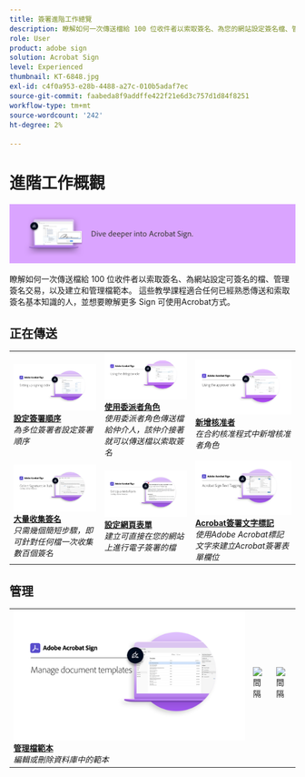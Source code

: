```yaml
---
title: 簽署進階工作總覽
description: 瞭解如何一次傳送檔給 100 位收件者以索取簽名、為您的網站設定簽名檔、管理簽名交易，以及建立及管理檔範本
role: User
product: adobe sign
solution: Acrobat Sign
level: Experienced
thumbnail: KT-6848.jpg
exl-id: c4f0a953-e28b-4488-a27c-010b5adaf7ec
source-git-commit: faabeda8f9addffe422f21e6d3c757d1d84f8251
workflow-type: tm+mt
source-wordcount: '242'
ht-degree: 2%

---
```


# 進階工作概觀

![簽署進階影像](../assets/Hero-Advanced.png)

瞭解如何一次傳送檔給 100 位收件者以索取簽名、為網站設定可簽名的檔、管理簽名交易，以及建立和管理檔範本。 這些教學課程適合任何已經熟悉傳送和索取簽名基本知識的人，並想要瞭解更多 Sign 可使用Acrobat方式。

## 正在傳送

<table style="table-layout:fixed">
<tr>
  <td>
    <a href="setting-up-routing.md">
      <img alt="設定簽署順序" src="../assets/Routing.png">
    </a>
    <div>
    <a href="setting-up-routing.md"><strong>設定簽署順序</strong></a>
    </div>
    <em>為多位簽署者設定簽署順序</em>
    <br>
  </td>
  <td>
    <a href="delegate-signature.md">
      <img alt="委派給其他人" src="../assets/Delegating.png" />
    </a>  
    <div>
    <a href="delegate-signature.md"><strong>使用委派者角色</strong></a>
    </div>
    <em>使用委派者角色傳送檔給仲介人，該仲介接著就可以傳送檔以索取簽名</em>
    <br>
  </td>
  <td>
    <a href="add-an-approver.md">
      <img alt="新增核准者" src="../assets/Approver.png" />
    </a>
    <div>
    <a href="add-an-approver.md"><strong>新增核准者</strong></a>
    </div>
    <em>在合約核准程式中新增核准者角色</em>
    <br>
  </td>
</tr>
<tr>
  <td>
    <a href="megasign.md">
      <img alt="大量收集簽名" src="../assets/Megasign.png" />
    </a>
    <div>
    <a href="megasign.md"><strong>大量收集簽名</strong></a>
    </div>
    <em>只需幾個簡短步驟，即可針對任何檔一次收集數百個簽名</em>
    <br>
  </td>
  <td>
    <a href="webform.md">
      <img alt="設定網頁表單" src="../assets/Webform.png" />
    </a>
    <div>
    <a href="webform.md"><strong>設定網頁表單</strong></a>
    </div>
    <em>建立可直接在您的網站上進行電子簽署的檔</em>
    <br>
  </td> 
  <td>
    <a href="adobe-sign-text-tagging.md">
      <img alt="Acrobat簽署文字標記" src="../assets/Text-Tagging.png" />
  </a>
    <div>
    <a href="adobe-sign-text-tagging.md"><strong>Acrobat簽署文字標記</strong></a>
    </div>
    <em>使用Adobe Acrobat標記文字來建立Acrobat簽署表單欄位</em>
    <br>
  </td> 
</table>

## 管理

<table style="table-layout:fixed">
<tr>
  <td>
    <a href="edit-a-template.md">
      <img alt="管理檔範本" src="../assets/ManageTemplate.png" />
    </a>
    <div>
    <a href="edit-a-template.md"><strong>管理檔範本</strong></a>
    </div>
    <em>編輯或刪除資料庫中的範本</em>
    <br>
  </td>  
  <td>
    <img alt="間隔" src="../assets/Whitespacer.png" />
    <div>
    <br>
  </td>
  <td>
    <img alt="間隔" src="../assets/Whitespacer.png" />
    <div>
    <br>
  </td>
</tr>
</table>
